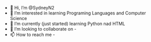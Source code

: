 - 👋 Hi, I’m @SydneyN2
- 👀 I’m interested in learning Programing Languages and Computer Science
- 🌱 I’m currently (just started) learning Python nad HTML
- 💞️ I’m looking to collaborate on -
- 📫 How to reach me -

<!---
SydneyN2/SydneyN2 is a ✨ special ✨ repository because its `README.md` (this file) appears on your GitHub profile.
You can click the Preview link to take a look at your changes.
--->
